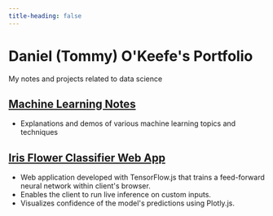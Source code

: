 ```yaml
---
title-heading: false
---
```

# Daniel (Tommy) O'Keefe's Portfolio
My notes and projects related to data science

## [Machine Learning Notes](https://github.com/DanOKeefe/Machine-Learning-Notes)
- Explanations and demos of various machine learning topics and techniques

## [Iris Flower Classifier Web App](https://danokeefe.github.io/iris.html)
- Web application developed with TensorFlow.js that trains a feed-forward neural network within client's browser.
- Enables the client to run live inference on custom inputs.
- Visualizes confidence of the model's predictions using Plotly.js.
